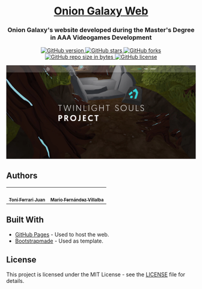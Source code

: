 <h1 align="center" style="border-bottom: none;">
  <a href="https://github.com/OnionGalaxy/oniongalaxy.github.io/">Onion Galaxy Web</a>
</h1>
<h3 align="center">Onion Galaxy's website developed during the Master's Degree in AAA Videogames Development</h3>
<p align="center">
  <a href="https://github.com/OnionGalaxy/oniongalaxy.github.io/releases/">
    <img alt="GitHub version" src="https://img.shields.io/github/v/release/OnionGalaxy/oniongalaxy.github.io?include_prereleases">
  </a>
  <a href="https://github.com/OnionGalaxy/oniongalaxy.github.io/stargazers/">
    <img alt="GitHub stars" src="https://img.shields.io/github/stars/OnionGalaxy/oniongalaxy.github.io.svg">
  </a>
  <a href="https://github.com/OnionGalaxy/oniongalaxy.github.io/network/">
    <img alt="GitHub forks" src="https://img.shields.io/github/forks/OnionGalaxy/oniongalaxy.github.io.svg">
  </a>
  <a href="https://github.com/OnionGalaxy/oniongalaxy.github.io/">
    <img alt="GitHub repo size in bytes" src="https://img.shields.io/github/repo-size/OnionGalaxy/oniongalaxy.github.io.svg">
  </a>
  <a href="https://github.com/OnionGalaxy/oniongalaxy.github.io/blob/master/LICENSE">
    <img alt="GitHub license" src="https://img.shields.io/github/license/OnionGalaxy/oniongalaxy.github.io.svg">
  </a>
</p>

![](https://github.com/OnionGalaxy/oniongalaxy.github.io/blob/master/assets/img/repo/repo_cover.png)

## Authors
<table>
  <tr>
  <td align="center"><a href="https://github.com/Kibium"><img src="https://avatars2.githubusercontent.com/u/24247683?v=4" width="100px;" alt=""/><br /><sub><b>Toni Ferrari Juan</b></sub></a><br /></td>
    <td align="center"><a href="https://github.com/mariofv"><img src="https://avatars2.githubusercontent.com/u/17348688?v=4" width="100px;" alt=""/><br /><sub><b>Mario Fernández Villalba</b></sub></a><br /></td>
  </tr>
</table>

## Built With
* [GitHub Pages](https://pages.github.com/) - Used to host the web.
* [Bootstrapmade](https://bootstrapmade.com/) - Used as template.

## License
This project is licensed under the MIT License - see the [LICENSE](https://github.com/OnionGalaxy/oniongalaxy.github.io/blob/master/LICENSE) file for details.
